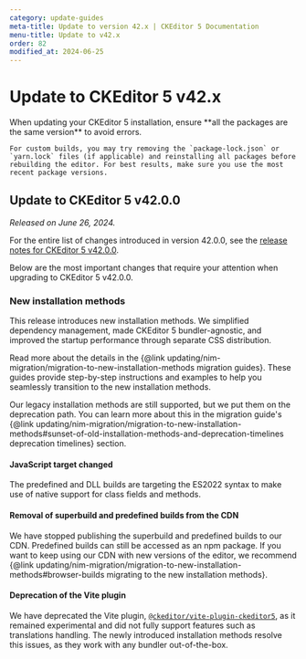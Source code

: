 ```yaml
---
category: update-guides
meta-title: Update to version 42.x | CKEditor 5 Documentation
menu-title: Update to v42.x
order: 82
modified_at: 2024-06-25
---
```


# Update to CKEditor&nbsp;5 v42.x

<info-box>
	When updating your CKEditor&nbsp;5 installation, ensure **all the packages are the same version** to avoid errors.

	For custom builds, you may try removing the `package-lock.json` or `yarn.lock` files (if applicable) and reinstalling all packages before rebuilding the editor. For best results, make sure you use the most recent package versions.
</info-box>

## Update to CKEditor&nbsp;5 v42.0.0

_Released on June 26, 2024._

For the entire list of changes introduced in version 42.0.0, see the [release notes for CKEditor&nbsp;5 v42.0.0](https://github.com/ckeditor/ckeditor5/releases/tag/v42.0.0).

Below are the most important changes that require your attention when upgrading to CKEditor&nbsp;5 v42.0.0.

### New installation methods

This release introduces new installation methods. We simplified dependency management, made CKEditor&nbsp;5 bundler-agnostic, and improved the startup performance through separate CSS distribution.

Read more about the details in the {@link updating/nim-migration/migration-to-new-installation-methods migration guides}. These guides provide step-by-step instructions and examples to help you seamlessly transition to the new installation methods.

Our legacy installation methods are still supported, but we put them on the deprecation path. You can learn more about this in the migration guide's {@link updating/nim-migration/migration-to-new-installation-methods#sunset-of-old-installation-methods-and-deprecation-timelines deprecation timelines} section.

#### JavaScript target changed

The predefined and DLL builds are targeting the ES2022 syntax to make use of native support for class fields and methods.

#### Removal of superbuild and predefined builds from the CDN

We have stopped publishing the superbuild and predefined builds to our CDN. Predefined builds can still be accessed as an npm package. If you want to keep using our CDN with new versions of the editor, we recommend {@link updating/nim-migration/migration-to-new-installation-methods#browser-builds migrating to the new installation methods}.

#### Deprecation of the Vite plugin

We have deprecated the Vite plugin, [`@ckeditor/vite-plugin-ckeditor5`](https://www.npmjs.com/package/@ckeditor/vite-plugin-ckeditor5), as it remained experimental and did not fully support features such as translations handling. The newly introduced installation methods resolve this issues, as they work with any bundler out-of-the-box.
